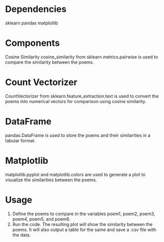 # Dependencies
sklearn
pandas
matplotlib
# Components
Cosine Similarity
cosine_similarity from sklearn.metrics.pairwise is used to compare the similarity between the poems.

# Count Vectorizer
CountVectorizer from sklearn.feature_extraction.text is used to convert the poems into numerical vectors for comparison using cosine similarity.

# DataFrame
pandas.DataFrame is used to store the poems and their similarities in a tabular format.

# Matplotlib
matplotlib.pyplot and matplotlib.colors are used to generate a plot to visualize the similarities between the poems.

# Usage
1. Define the poems to compare in the variables poem1, poem2, poem3, poem4, poem5, and poem6.
2. Run the code. The resulting plot will show the similarity between the poems. It will also output a table for the same and save a .csv file with the data.
